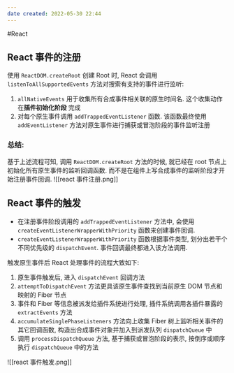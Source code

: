 ```yaml
---
date created: 2022-05-30 22:44
---
```

#React 
## React 事件的注册

使用 `ReactDOM.createRoot` 创建 Root 时, React 会调用 `listenToAllSupportedEvents` 方法对搜索有支持的事件进行监听:

1.  `allNativeEvents` 用于收集所有合成事件相关联的原生时间名. 这个收集动作在**插件初始化阶段** 完成
2.  对每个原生事件调用 `addTrappedEventListener` 函数. 该函数最终使用 `addEventListener` 方法对原生事件进行捕获或冒泡阶段的事件监听注册

### 总结:

基于上述流程可知, 调用 `ReactDOM.createRoot` 方法的时候, 就已经在 root 节点上初始化所有原生事件的监听回调函数. 而不是在组件上写合成事件的监听阶段才开始注册事件回调.
![[react 事件注册.png]]

## React 事件的触发

- 在注册事件阶段调用的 `addTrappedEventListener` 方法中, 会使用 `createEventListenerWrapperWithPriority` 函数来创建事件回调.
- `createEventListenerWrapperWithPriority` 函数根据事件类型, 划分出若干个不同优先级的 `dispatchEvent`. 事件回调最终都进入该方法调用.

触发原生事件后 React 处理事件的流程大致如下:

1.  原生事件触发后, 进入 `dispatchEvent` 回调方法
2.  `attemptToDispatchEvent` 方法更具该原生事件查找到当前原生 DOM 节点和映射的 Fiber 节点
3.  事件和 Fiber 等信息被派发给插件系统进行处理, 插件系统调用各插件暴露的 `extractEvents` 方法
4.  `accumulateSinglePhaseListeners` 方法向上收集 Fiber 树上监听相关事件的其它回调函数, 构造出合成事件对象并加入到派发队列 `dispatchQueue` 中
5.  调用 `processDispatchQueue` 方法, 基于捕获或冒泡阶段的表示, 按倒序或顺序执行 `dispatchQueue` 中的方法

![[react 事件触发.png]]

